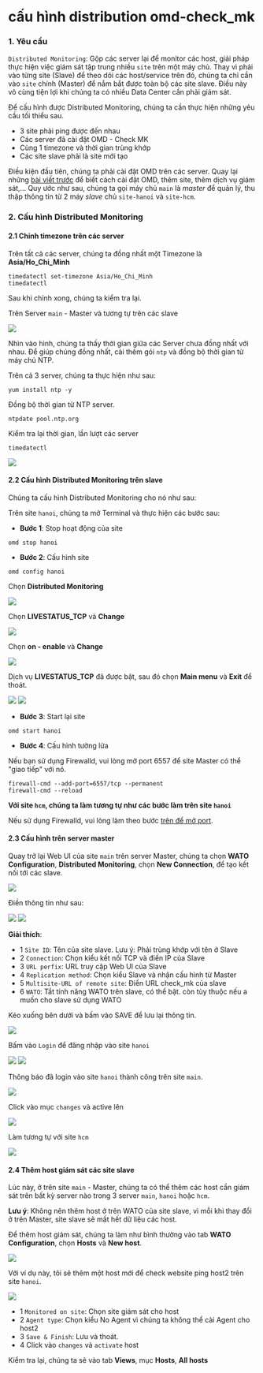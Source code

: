 # cấu hình distribution omd-check_mk

### 1. Yêu cầu

`Distributed Monitoring`: Gộp các server lại để monitor các host, giải pháp thực hiện việc giám sát tập trung nhiều `site` trên một máy chủ. Thay vì phải vào từng site (Slave) để theo dõi các host/service trên đó, chúng ta chỉ cần vào `site` chính (Master) để nắm bắt được toàn bộ các site slave. Điều này vô cùng tiện lợi khi chúng ta có nhiều Data Center cần phải giám sát.

Để cấu hình được Distributed Monitoring, chúng ta cần thực hiện những yêu cầu tối thiểu sau.
- 3 site phải ping được đến nhau
- Các server đã cài đặt OMD - Check MK
- Cùng 1 timezone và thời gian trùng khớp
- Các site slave phải là site mới tạo
 




Điều kiện đầu tiên, chúng ta phải cài đặt OMD trên các server. Quay lại những [bài viết trước](#0) để biết cách cài đặt OMD, thêm site, thêm dịch vụ giám sát,... Quy ước như sau, chúng ta gọi máy chủ `main` là *master* để quản lý, thu thập thông tin từ 2 máy *slave* chủ `site-hanoi` và `site-hcm`. 

<a name="2"></a>
### 2. Cấu hình Distributed Monitoring
<a name="21"></a>
#### 2.1 Chỉnh timezone trên các server

Trên tất cả các server, chúng ta đồng nhất một Timezone là **Asia/Ho_Chi_Minh**

```
timedatectl set-timezone Asia/Ho_Chi_Minh
timedatectl
```

Sau khi chỉnh xong, chúng ta kiểm tra lại.

Trên Server `main` - Master và tương tự trên các slave

<img src="https://i.imgur.com/wf3XYXn.png">



Nhìn vào hình, chúng ta thấy thời gian giữa các Server chưa đồng nhất với nhau. Để giúp chúng đồng nhất, cài thêm gói `ntp` và đồng bộ thời gian từ máy chủ NTP.

Trên cả 3 server, chúng ta thực hiện như sau:

```
yum install ntp -y
```

Đồng bộ thời gian từ NTP server.

```
ntpdate pool.ntp.org
```


Kiểm tra lại thời gian, lần lượt các server 

```
timedatectl
```

<img src="https://i.imgur.com/hbzSL9n.png">



<a name="22"></a>
#### 2.2 Cấu hình Distributed Monitoring trên slave

Chúng ta cấu hình Distributed Monitoring cho nó như sau:

Trên site `hanoi`, chúng ta mở Terminal và thực hiện các bước sau:

- **Bước 1**: Stop hoạt động của site

```
omd stop hanoi
```


- **Bước 2**: Cấu hình site

```
omd config hanoi
```

Chọn **Distributed Monitoring**

<img src="https://i.imgur.com/4f7K1z8.png">

Chọn **LIVESTATUS_TCP** và **Change**

<img src="https://i.imgur.com/AGujL0Z.png">

Chọn **on - enable** và **Change**

<img src="https://i.imgur.com/29YafwI.png">

Dịch vụ **LIVESTATUS_TCP** đã được bật, sau đó chọn **Main menu** và **Exit** để thoát.

<img src="https://i.imgur.com/YqQJLI0.png">

<img src="https://i.imgur.com/DLcszqt.png">

- **Bước 3**: Start lại site

```
omd start hanoi
```

<a name="fw"></a>
- **Bước 4**: Cấu hình tường lửa

Nếu bạn sử dụng Firewalld, vui lòng mở port 6557 để site Master có thể "giao tiếp" với nó.

```
firewall-cmd --add-port=6557/tcp --permanent
firewall-cmd --reload
```

**Với site `hcm`, chúng ta làm tương tự như các bước làm trên site `hanoi`**


Nếu sử dụng Firewalld, vui lòng làm theo bước [trên để mở port](#fw).

<a name="23"></a>
#### 2.3 Cấu hình trên server master

Quay trở lại Web UI của site `main` trên server Master, chúng ta chọn **WATO Configuration**, **Distributed Monitoring**, chọn **New Connection**, để tạo kết nối tới các slave.

<img src="https://i.imgur.com/Unvd7Gb.png">

Điền thông tin như sau:

<img src="https://i.imgur.com/MoiivaY.png">
<img src="https://i.imgur.com/xSYbnRf.png">

**Giải thích**:

- 1 `Site ID`: Tên của site slave. Lưu ý: Phải trùng khớp với tên ở Slave
- 2 `Connection`: Chọn kiểu kết nối TCP và điền IP của Slave
- 3 `URL perfix`: URL truy cập Web UI của Slave
- 4 `Replication method`: Chọn kiểu Slave và nhận cấu hình từ Master
- 5 `Multisite-URL of remote site`: Điền URL check_mk của slave 
- 6 `WATO`: Tắt tính năng WATO trên slave, có thể bật. còn tùy thuộc nếu a muốn cho slave sử dụng WATO
	
  
Kéo xuống bên dưới và bấm vào SAVE để lưu lại thông tin.

<img src="https://i.imgur.com/8TRBngz.png">

Bấm vào `Login` để đăng nhập vào site `hanoi`

<img src="https://i.imgur.com/fxlG3wk.png">

<img src="https://i.imgur.com/7R1D0In.png">

Thông báo đã login vào site `hanoi` thành công trên site `main`.

<img src="https://i.imgur.com/5DjzalE.png">

Click vào mục `changes` và active lên

<img src="https://i.imgur.com/x9gNSzp.png">

Làm tương tự với site `hcm`

<img src="https://i.imgur.com/W3hBDFh.png">

<a name="24"></a>
#### 2.4 Thêm host giám sát các site slave

Lúc này, ở trên site `main` - Master, chúng ta có thể thêm các host cần giám sát trên bất kỳ server nào trong 3 server `main`, `hanoi` hoặc `hcm`.

**Lưu ý**: Không nên thêm host ở trên WATO của site slave, vì mỗi khi thay đổi ở trên Master, site slave sẽ mất hết dữ liệu các host.

Để thêm host giám sát, chúng ta làm như bình thường vào tab **WATO Configuration**, chọn **Hosts** và **New host**.

<img src="https://i.imgur.com/JIFfcGY.png">

Với ví dụ này, tôi sẽ thêm một host mới để check website ping host2 trên site `hanoi`. 

<img src="https://i.imgur.com/5n0eNAi.png">

- 1 `Monitored on site`: Chọn site giám sát cho host
- 2 `Agent type`: Chọn kiểu No Agent vì chúng ta không thể cài Agent cho host2
- 3 `Save & Finish`: Lưu và thoát.
- 4 Click vào `changes` và `activate` host


Kiểm tra lại, chúng ta sẽ vào tab **Views**, mục **Hosts**, **All hosts**


